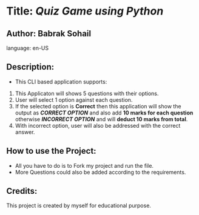 # Title: ***Quiz Game using Python***

## **Author**: Babrak Sohail  
language: en-US
## Description:  
* This CLI based application supports:
1. This Applicaton will shows 5 questions with their options.
2. User will select 1 option against each question.
3. If the selected option is **Correct** then this application will show the output as ***CORRECT OPTION*** and also add **10 marks for each question** otherwise ***INCORRECT OPTION*** and will **deduct 10 marks from total**.
4. With incorrect option, user will also be addressed with the correct answer.

## How to use the Project:  
* All you have to do is to Fork my project and run the file.
* More Questions could also be added according to the requirements.

## Credits:  
This project is created by myself for educational purpose.
  
